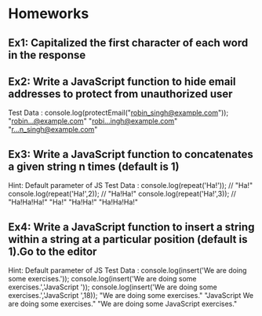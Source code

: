 # Homeworks

## Ex1: Capitalized the first character of each word in the response

## Ex2: Write a JavaScript function to hide email addresses to protect from unauthorized user

Test Data :
console.log(protectEmail("robin_singh@example.com"));
"robin...@example.com"
"robi...ingh@example.com"
"r...n_singh@example.com"

## Ex3:  Write a JavaScript function to concatenates a given string n times (default is 1)

Hint: Default parameter of JS
Test Data :
console.log(repeat('Ha!')); // "Ha!"
console.log(repeat('Ha!',2)); // "Ha!Ha!"
console.log(repeat('Ha!',3)); // "Ha!Ha!Ha!"
"Ha!"
"Ha!Ha!"
"Ha!Ha!Ha!"

## Ex4: Write a JavaScript function to insert a string within a string at a particular position (default is 1).Go to the editor

Hint: Default parameter of JS
Test Data :
console.log(insert('We are doing some exercises.'));
console.log(insert('We are doing some exercises.','JavaScript '));
console.log(insert('We are doing some exercises.','JavaScript ',18));
"We are doing some exercises."
"JavaScript We are doing some exercises."
"We are doing some JavaScript exercises."
